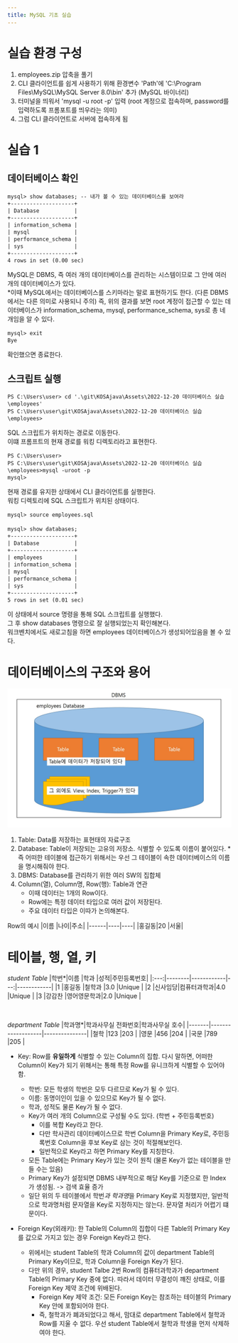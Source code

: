 ```yaml
---
title: MySQL 기초 실습
---
```


# 실습 환경 구성
1. employees.zip 압축을 풀기
2. CLI 클라이언트를 쉽게 사용하기 위해 환경변수 'Path'에 'C:\Program Files\MySQL\MySQL Server 8.0\bin' 추가 (MySQL 바이너리)
3. 터미널을 띄워서 'mysql -u root -p' 입력 (root 계정으로 접속하며, password를 입력하도록 프롬포트를 띄우라는 의미)
4. 그럼 CLI 클라이언트로 서버에 접속하게 됨

# 실습 1
## 데이터베이스 확인
```
mysql> show databases; -- 내가 볼 수 있는 데이터베이스를 보여라
+--------------------+
| Database           |
+--------------------+
| information_schema |
| mysql              |
| performance_schema |
| sys                |
+--------------------+
4 rows in set (0.00 sec)
```

MySQL은 DBMS, 즉 여러 개의 데이터베이스를 관리하는 시스템이므로 그 안에 여러 개의 데이터베이스가 있다.  
*이때 MySQL에서는 데이터베이스를 스키마라는 말로 표현하기도 한다. (다른 DBMS에서는 다른 의미로 사용되니 주의)
즉, 위의 결과를 보면 root 계정이 접근할 수 있는 데이터베이스가 information_schema, mysql, performance_schema, sys로 총 네 개임을 알 수 있다. 

```
mysql> exit
Bye
```
확인했으면 종료한다.

## 스크립트 실행
```
PS C:\Users\user> cd '.\git\KOSAjava\Assets\2022-12-20 데이터베이스 실습\employees'
PS C:\Users\user\git\KOSAjava\Assets\2022-12-20 데이터베이스 실습\employees>
```
SQL 스크립트가 위치하는 경로로 이동한다.  
이떄 프롬프트의 현재 경로를 워킹 디렉토리라고 표현한다.

```
PS C:\Users\user>
PS C:\Users\user\git\KOSAjava\Assets\2022-12-20 데이터베이스 실습\employees>mysql -uroot -p
mysql>
```
현재 경로를 유지한 상태에서 CLI 클라이언트를 실행한다.  
워킹 디렉토리에 SQL 스크립트가 위치된 상태이다.

```
mysql> source employees.sql

mysql> show databases;
+--------------------+
| Database           |
+--------------------+
| employees          |
| information_schema |
| mysql              |
| performance_schema |
| sys                |
+--------------------+
5 rows in set (0.01 sec)
```
이 상태에서 source 명령을 통해 SQL 스크립트를 실행했다.  
그 후 show databases 명령으로 잘 실행되었는지 확인해본다.  
워크벤치에서도 새로고침을 하면 employees 데이터베이스가 생성되어있음을 볼 수 있다.

# 데이터베이스의 구조와 용어
![Structure](Assets/structure.jpg)
1.  Table: Data를 저장하는 표현태의 자료구조
2.  Database: Table이 저장되는 고유의 저장소. 식별할 수 있도록 이름이 붙어있다. *즉 어떠한 테이블에 접근하기 위해서는 우선 그 테이블이 속한 데이터베이스의 이름을 명시해줘야 한다.
3.  DBMS: Database를 관리하기 위한 여러 SW의 집합체
4.  Column(열), Column명, Row(행): Table과 연관
    -  이때 데이터는 1개의 Row이다.
    -  Row에는 특정 데이터 타입으로 여러 값이 저장된다.
    -  주요 데이터 타입은 이따가 논의해본다.

Row의 예시
|이름  |나이|주소|
|------|----|----|
|홍길동|20  |서울|

# 테이블, 행, 열, 키
*student Table*
|학번*|이름    |학과        |성적|주민등록번호|
|:---:|--------|------------|---:|------------|
|1    |홍길동  |철학과      |3.0 |Unique      |
|2    |신사임당|컴퓨터과학과|4.0 |Unique      |
|3    |강감찬  |영어영문학과|2.0 |Unique      |

&nbsp;

*department Table*
|학과명*|학과사무실 전화번호|학과사무실 호수|
|-------|-------------------|---------------|
|철학   |123                |203            |
|영문   |456                |204            |
|국문   |789                |205            |

- Key: Row를 **유일하게** 식별할 수 있는 Column의 집합. 다시 말하면, 어떠한 Column이 Key가 되기 위해서는 통해 특정 Row를 유니크하게 식별할 수 있어야 함.
    * 학번: 모든 학생의 학번은 모두 다르므로 Key가 될 수 있다.
    * 이름: 동명이인이 있을 수 있으므로 Key가 될 수 없다.
    * 학과, 성적도 물론 Key가 될 수 없다.
    * Key가 여러 개의 Column으로 구성될 수도 있다. (학번 + 주민등록번호)
      * 이를 복합 Key라고 한다.
      * 다만 학사관리 데이터베이스므로 학번 Column을 Primary Key로, 주민등록번호 Column을 후보 Key로 삼는 것이 적절해보인다.
      * 일반적으로 Key라고 하면 Primary Key를 지칭한다.
  - 모든 Table에는 Primary Key가 있는 것이 원칙 (물론 Key가 없는 테이블을 만들 수는 있음)
  - Primary Key가 설정되면 DBMS 내부적으로 해당 Key를 기준으로 한 Index가 생성됨. -> 검색 효율 증가
  - 일단 위의 두 테이블에서 학번*과 학과명*을 Primary Key로 지정했지만, 일반적으로 학과명처럼 문자열을 Key로 지정하지는 않는다. 문자열 처리가 어렵기 떄문이다.


- Foreign Key(외래키): 한 Table의 Column의 집합이 다른 Table의 Primary Key를 값으로 가지고 있는 경우 Foreign Key라고 한다.
  * 위에서는 student Table의 학과 Column의 값이 department Table의 Primary Key이므로, 학과 Column을 Foreign Key가 된다.
  * 다만 위의 경우, student Talbe 2번 Row의 컴퓨터과학과가 department Table의 Primary Key 중에 없다. 따라서 데이터 무결성이 꺠진 상태로, 이를 Foreign Key 제약 조건에 위배된다.
    * Foreign Key 제약 조건: 모든 Foreign Key는 참조하는 테이블의 Primary Key 안에 포함되어야 한다.
    * 즉, 철학과가 폐과되었다고 해서, 맘대로 department Table에서 철학과 Row를 지울 수 없다. 우선 student Table에서 철학과 학생을 먼저 삭제하여야 한다.